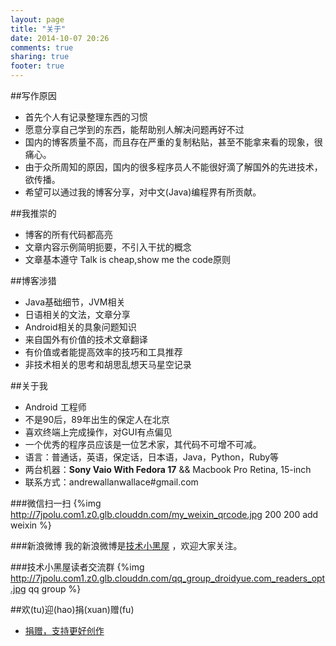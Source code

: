 ```yaml
---
layout: page
title: "关于"
date: 2014-10-07 20:26
comments: true
sharing: true
footer: true
---
```

##写作原因
  * 首先个人有记录整理东西的习惯
  * 愿意分享自己学到的东西，能帮助别人解决问题再好不过
  * 国内的博客质量不高，而且存在严重的复制粘贴，甚至不能拿来看的现象，很痛心。
  * 由于众所周知的原因，国内的很多程序员人不能很好滴了解国外的先进技术，欲传播。
  * 希望可以通过我的博客分享，对中文(Java)编程界有所贡献。

##我推崇的
  * 博客的所有代码都高亮
  * 文章内容示例简明扼要，不引入干扰的概念
  * 文章基本遵守 Talk is cheap,show me the code原则

##博客涉猎
  * Java基础细节，JVM相关
  * 日语相关的文法，文章分享
  * Android相关的具象问题知识
  * 来自国外有价值的技术文章翻译
  * 有价值或者能提高效率的技巧和工具推荐
  * 非技术相关的思考和胡思乱想天马星空记录

##关于我
  * Android 工程师
  * 不是90后，89年出生的保定人在北京
  * 喜欢终端上完成操作，对GUI有点偏见
  * 一个优秀的程序员应该是一位艺术家，其代码不可增不可减。
  * 语言：普通话，英语，保定话，日本语，Java，Python，Ruby等
  * 两台机器：**Sony Vaio With Fedora 17**    &&  Macbook Pro Retina, 15-inch
  * 联系方式：andrewallanwallace#gmail.com
  
###微信扫一扫
{%img http://7jpolu.com1.z0.glb.clouddn.com/my_weixin_qrcode.jpg 200 200 add weixin %}

###新浪微博
我的新浪微博是[技术小黑屋](http://weibo.com/androidyue/) ，欢迎大家关注。

###技术小黑屋读者交流群
{%img http://7jpolu.com1.z0.glb.clouddn.com/qq_group_droidyue.com_readers_opt.jpg qq group %}
  
##欢(tu)迎(hao)捐(xuan)赠(fu)
  * [捐赠，支持更好创作](http://droidyue.com/donate/)

